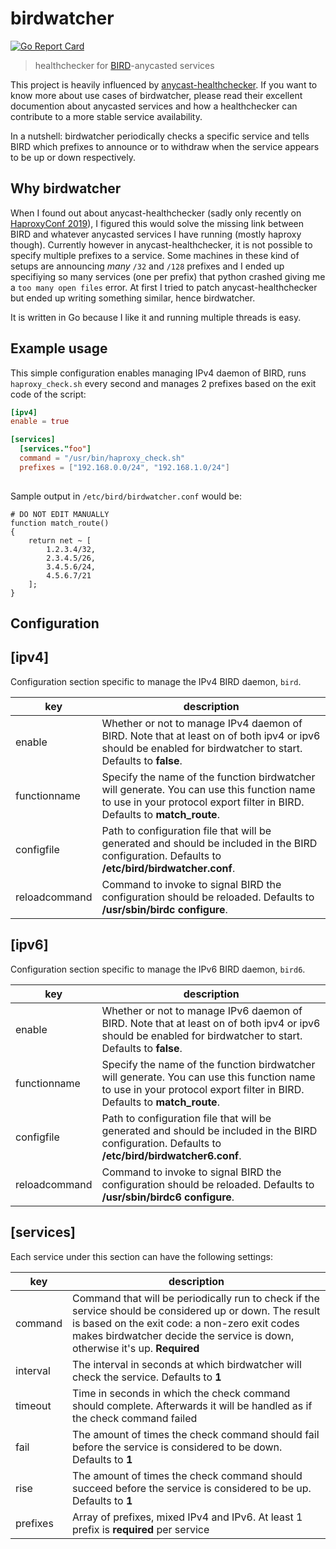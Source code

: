 # birdwatcher
[![Go Report Card](https://goreportcard.com/badge/github.com/skoef/birdwatcher)](https://goreportcard.com/report/github.com/skoef/birdwatcher)
> healthchecker for [BIRD](https://bird.network.cz/)-anycasted services

This project is heavily influenced by [anycast-healthchecker](https://github.com/unixsurfer/anycast_healthchecker). If you want to know more about use cases of birdwatcher, please read their excellent documention about anycasted services and how a healthchecker can contribute to a more stable service availability.

In a nutshell: birdwatcher periodically checks a specific service and tells BIRD which prefixes to announce or to withdraw when the service appears to be up or down respectively.

## Why birdwatcher
When I found out about anycast-healthchecker (sadly only recently on [HaproxyConf 2019](https://www.haproxyconf.com/)), I figured this would solve the missing link between BIRD and whatever anycasted services I have running (mostly haproxy though). Currently however in anycast-healthchecker, it is not possible to specify multiple prefixes to a service. Some machines in these kind of setups are announcing *many* `/32` and `/128` prefixes and I ended up specifiying so many services (one per prefix) that python crashed giving me a `too many open files` error. At first I tried to patch anycast-healthchecker but ended up writing something similar, hence birdwatcher.

It is written in Go because I like it and running multiple threads is easy.

## Example usage

This simple configuration enables managing IPv4 daemon of BIRD, runs `haproxy_check.sh` every second and manages 2 prefixes based on the exit code of the script:

```toml
[ipv4]
enable = true

[services]
  [services."foo"]
  command = "/usr/bin/haproxy_check.sh"
  prefixes = ["192.168.0.0/24", "192.168.1.0/24"]
  
```

Sample output in `/etc/bird/birdwatcher.conf` would be:

```
# DO NOT EDIT MANUALLY
function match_route()
{
	return net ~ [
		1.2.3.4/32,
		2.3.4.5/26,
		3.4.5.6/24,
		4.5.6.7/21
	];
}
```


## Configuration

**[ipv4]**
----------
Configuration section specific to manage the IPv4 BIRD daemon, `bird`.

|key          |description|
|-------------|-----------|
|enable       |Whether or not to manage IPv4 daemon of BIRD. Note that at least on of both ipv4 or ipv6 should be enabled for birdwatcher to start. Defaults to **false**.|
|functionname |Specify the name of the function birdwatcher will generate. You can use this function name to use in your protocol export filter in BIRD. Defaults to **match_route**.|
|configfile   |Path to configuration file that will be generated and should be included in the BIRD configuration. Defaults to **/etc/bird/birdwatcher.conf**.|
|reloadcommand|Command to invoke to signal BIRD the configuration should be reloaded. Defaults to **/usr/sbin/birdc configure**.|


**[ipv6]**
----------
Configuration section specific to manage the IPv6 BIRD daemon, `bird6`.

|key          |description|
|-------------|-----------|
|enable       |Whether or not to manage IPv6 daemon of BIRD. Note that at least on of both ipv4 or ipv6 should be enabled for birdwatcher to start. Defaults to **false**.|
|functionname |Specify the name of the function birdwatcher will generate. You can use this function name to use in your protocol export filter in BIRD. Defaults to **match_route**.|
|configfile   |Path to configuration file that will be generated and should be included in the BIRD configuration. Defaults to **/etc/bird/birdwatcher6.conf**.|
|reloadcommand|Command to invoke to signal BIRD the configuration should be reloaded. Defaults to **/usr/sbin/birdc6 configure**.|


**[services]**
--------------
Each service under this section can have the following settings:

|key          |description|
|-------------|-----------|
|command      |Command that will be periodically run to check if the service should be considered up or down. The result is based on the exit code: a non-zero exit codes makes birdwatcher decide the service is down, otherwise it's up. **Required**|
|interval     |The interval in seconds at which birdwatcher will check the service. Defaults to **1**|
|timeout      |Time in seconds in which the check command should complete. Afterwards it will be handled as if the check command failed|
|fail         |The amount of times the check command should fail before the service is considered to be down. Defaults to **1**|
|rise         |The amount of times the check command should succeed before the service is considered to be up. Defaults to **1**|
|prefixes     |Array of prefixes, mixed IPv4 and IPv6. At least 1 prefix is **required** per service|